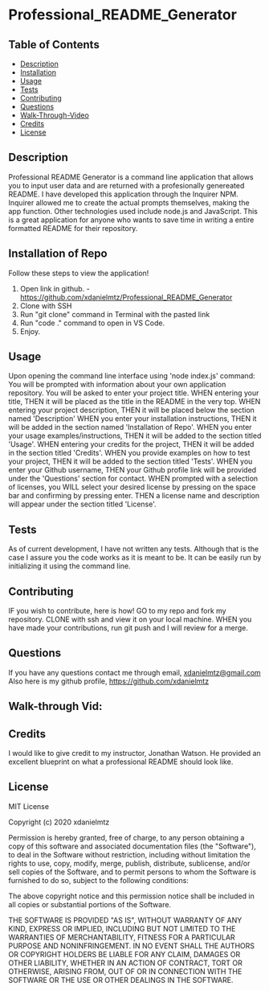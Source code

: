 # Professional_README_Generator



## Table of Contents 
* [Description](#description)
* [Installation](#installation-of-repo)
* [Usage](#usage)
* [Tests](#tests)
* [Contributing](#contributing)
* [Questions](#questions)
* [Walk-Through-Video](#walk-through-vid)
* [Credits](#credits)
* [License](#license)



## Description 
Professional README Generator is a command line application that allows you to input user data and are returned with a profesionally genereated README.
I have developed this application through the Inquirer NPM. Inquirer allowed me to create the actual prompts themselves, making the app function. Other technologies used include node.js and JavaScript. This is a great application for anyone who wants to save time in writing a entire formatted README for their repository.  



## Installation of Repo 
Follow these steps to view the application!
1. Open link in github. - https://github.com/xdanielmtz/Professional_README_Generator
2. Clone with SSH
3. Run "git clone" command in Terminal with the pasted link
4. Run "code ." command to open in VS Code.
5. Enjoy.



## Usage 
Upon opening the command line interface using 'node index.js' command:
You will be prompted with information about your own application repository. 
You will be asked to enter your project title. 
WHEN entering your title, 
THEN it will be placed as the title in the README in the very top.
WHEN entering your project description, 
THEN it will be placed below the section named 'Description'
WHEN you enter your installation instructions,
THEN it will be added in the section named 'Installation of Repo'.
WHEN you enter your usage examples/instructions, 
THEN it will be added to the section titled 'Usage'.
WHEN entering your credits for the project,
THEN it will be added in the section titled 'Credits'.
WHEN you provide examples on how to test your project,
THEN it will be added to the section titled 'Tests'.
WHEN you enter your Github username, 
THEN your Github profile link will be provided under the 'Questions' section for contact. 
WHEN prompted with a selection of licenses, you 
WILL select your desired license by pressing on the space bar and confirming by pressing enter. 
THEN a license name and description will appear under the section titled 'License'.



## Tests
As of current development, I have not written any tests. Although that is the case I assure you the code works as it is meant to be. It can be easily run by initializing it using the command line. 



## Contributing 
IF you wish to contribute, here is how!
GO to my repo and fork my repository.
CLONE with ssh and view it on your local machine.
WHEN you have made your contributions, run git push and I will review for a merge.



## Questions 
If you have any questions contact me through email, xdanielmtz@gmail.com
Also here is my github profile, https://github.com/xdanielmtz



## Walk-through Vid:



## Credits 
I would like to give credit to my instructor, Jonathan Watson. He provided an excellent blueprint on what a professional README
should look like.



## License 
MIT License

Copyright (c) 2020 xdanielmtz

Permission is hereby granted, free of charge, to any person obtaining a copy
of this software and associated documentation files (the "Software"), to deal
in the Software without restriction, including without limitation the rights
to use, copy, modify, merge, publish, distribute, sublicense, and/or sell
copies of the Software, and to permit persons to whom the Software is
furnished to do so, subject to the following conditions:

The above copyright notice and this permission notice shall be included in all
copies or substantial portions of the Software.

THE SOFTWARE IS PROVIDED "AS IS", WITHOUT WARRANTY OF ANY KIND, EXPRESS OR
IMPLIED, INCLUDING BUT NOT LIMITED TO THE WARRANTIES OF MERCHANTABILITY,
FITNESS FOR A PARTICULAR PURPOSE AND NONINFRINGEMENT. IN NO EVENT SHALL THE
AUTHORS OR COPYRIGHT HOLDERS BE LIABLE FOR ANY CLAIM, DAMAGES OR OTHER
LIABILITY, WHETHER IN AN ACTION OF CONTRACT, TORT OR OTHERWISE, ARISING FROM,
OUT OF OR IN CONNECTION WITH THE SOFTWARE OR THE USE OR OTHER DEALINGS IN THE
SOFTWARE.